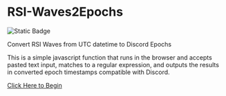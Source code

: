 # RSI-Waves2Epochs
![Static Badge](https://img.shields.io/badge/RSI_Waves2Epochs-SC_Open_dev-gold?style=for-the-badge&logo=github&link=https%3A%2F%2Fsc-open.github.io%2FRSI-Waves2Epochs%2F)

Convert RSI Waves from UTC datetime to Discord Epochs

This is a simple javascript function that runs in the browser and accepts pasted text input, matches to a regular expression, and outputs the results in converted epoch timestamps compatible with Discord.

[Click Here to Begin](https://sc-open.github.io/RSI-Waves2Epochs/)
